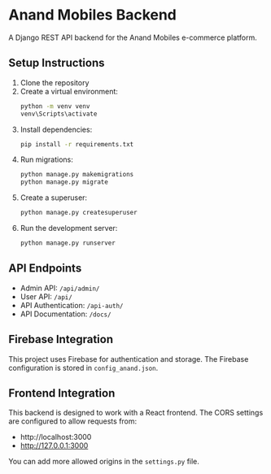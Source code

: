 # Anand Mobiles Backend

A Django REST API backend for the Anand Mobiles e-commerce platform.

## Setup Instructions

1. Clone the repository
2. Create a virtual environment:
   ```bash
   python -m venv venv
   venv\Scripts\activate
   ```
3. Install dependencies:
   ```bash
   pip install -r requirements.txt
   ```
4. Run migrations:
   ```bash
   python manage.py makemigrations
   python manage.py migrate
   ```
5. Create a superuser:
   ```bash
   python manage.py createsuperuser
   ```
6. Run the development server:
   ```bash
   python manage.py runserver
   ```

## API Endpoints

- Admin API: `/api/admin/`
- User API: `/api/`
- API Authentication: `/api-auth/`
- API Documentation: `/docs/`

## Firebase Integration

This project uses Firebase for authentication and storage. The Firebase configuration is stored in `config_anand.json`.

## Frontend Integration

This backend is designed to work with a React frontend. The CORS settings are configured to allow requests from:
- http://localhost:3000
- http://127.0.0.1:3000

You can add more allowed origins in the `settings.py` file.
